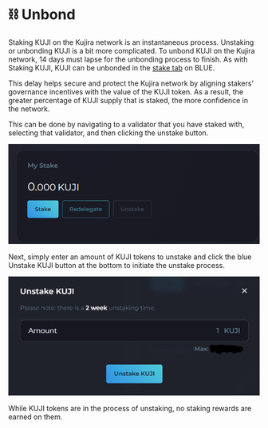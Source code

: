 # ⛓ Unbond

Staking KUJI on the Kujira network is an instantaneous process. Unstaking or unbonding KUJI is a bit more complicated. To unbond KUJI on the Kujira network, 14 days must lapse for the unbonding process to finish. As with Staking KUJI, KUJI can be unbonded in the [stake tab](../../dapps-and-infrastructure/blue/stake.md) on BLUE.&#x20;

This delay helps secure and protect the Kujira network by aligning stakers' governance incentives with the value of the KUJI token. As a result, the greater percentage of KUJI supply that is staked, the more confidence in the network.

This can be done by navigating to a validator that you have staked with, selecting that validator, and then clicking the unstake button.

&#x20;![](<../../.gitbook/assets/image (4) (1).png>)

Next, simply enter an amount of KUJI tokens to unstake and click the blue Unstake KUJI button at the bottom to initiate the unstake process.&#x20;

&#x20; ![](<../../.gitbook/assets/image (9).png>)

While KUJI tokens are in the process of unstaking, no staking rewards are earned on them.&#x20;
